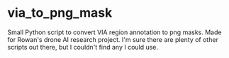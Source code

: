 # via_to_png_mask

Small Python script to convert VIA region annotation to png masks. Made for Rowan's drone AI research project. I'm sure there are plenty of other scripts out there, but I couldn't find any I could use.
